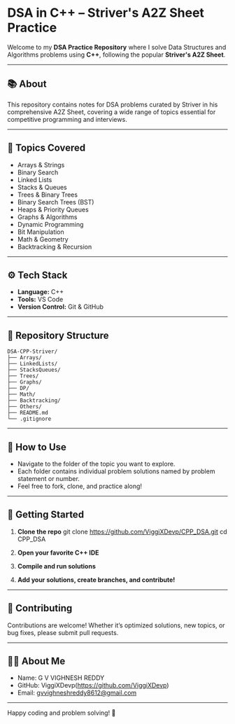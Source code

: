 # DSA in C++ – Striver's A2Z Sheet Practice

Welcome to my **DSA Practice Repository** where I solve Data Structures and Algorithms problems using **C++**, following the popular **Striver's A2Z Sheet**.

---

## 📚 About

This repository contains notes for DSA problems curated by Striver in his comprehensive A2Z Sheet, covering a wide range of topics essential for competitive programming and interviews.

---

## 📝 Topics Covered 

- Arrays & Strings
- Binary Search
- Linked Lists
- Stacks & Queues
- Trees & Binary Trees
- Binary Search Trees (BST)
- Heaps & Priority Queues
- Graphs & Algorithms
- Dynamic Programming
- Bit Manipulation
- Math & Geometry
- Backtracking & Recursion

---

## ⚙️ Tech Stack

- **Language:** C++
- **Tools:** VS Code 
- **Version Control:** Git & GitHub

---

## 📂 Repository Structure

```
DSA-CPP-Striver/
├── Arrays/
├── LinkedLists/
├── StacksQueues/
├── Trees/
├── Graphs/
├── DP/
├── Math/
├── Backtracking/
├── Others/
├── README.md
└── .gitignore
```


---

## 🎯 How to Use

- Navigate to the folder of the topic you want to explore.
- Each folder contains individual problem solutions named by problem statement or number.
- Feel free to fork, clone, and practice along!

---

## 🚀 Getting Started

1. **Clone the repo**
git clone https://github.com/ViggiXDevp/CPP_DSA.git
cd CPP_DSA

2. **Open your favorite C++ IDE**
3. **Compile and run solutions**
4. **Add your solutions, create branches, and contribute!**

---

## 🤝 Contributing

Contributions are welcome! Whether it’s optimized solutions, new topics, or bug fixes, please submit pull requests.

---


## 🙋‍♂️ About Me

- Name: G V VIGHNESH REDDY
- GitHub: ViggiXDevp(https://github.com/ViggiXDevp)
- Email: gvvighneshreddy8612@gmail.com

---

Happy coding and problem solving! 🚀
